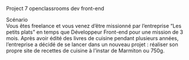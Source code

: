 Project 7 openclassrooms dev front-end

Scénario <br />
Vous êtes freelance et vous venez d’être missionné par l’entreprise “Les petits plats” en temps que
Développeur Front-end pour une mission de 3 mois. 
Après avoir édité des livres de cuisine pendant plusieurs années, l’entreprise a décidé de se lancer
dans un nouveau projet : réaliser son propre site de recettes de cuisine à l’instar de Marmiton ou
750g.  
